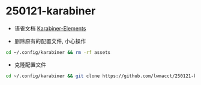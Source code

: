 # 250121-karabiner


- 语雀文档 [Karabiner-Elements](https://www.yuque.com/lwmacct/macos/karabiner)

- 删除原有的配置文件, 小心操作
```bash
cd ~/.config/karabiner && rm -rf assets
```

- 克隆配置文件
```bash
cd ~/.config/karabiner && git clone https://github.com/lwmacct/250121-karabiner.git
```